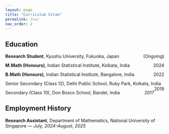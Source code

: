```yaml
---
layout: page
title: "Curriculum Vitae"
permalink: /cv/
nav_order: 2
---
```




<section>
  <h2>Education</h2>
  <ul class="cv-list">
    <li>
      <strong>Research Student</strong>, Kyushu University, Fukuoka, Japan <span class="cv-year">(Ongoing)</span>
    </li>
    <li>
      <strong>M.Math (Honours)</strong>, Indian Statistical Institute, Kolkata, India <span class="cv-year">2024</span>
    </li>
    <li>
      <strong>B.Math (Honours)</strong>, Indian Statistical Institute, Bangalore, India <span class="cv-year">2022</span>
    </li>
    <li>
      Senior Secondary (Class&nbsp;12), Delhi Public School, Ruby&nbsp;Park, Kolkata, India <span class="cv-year">2019</span>
    </li>
    <li>
      Secondary (Class&nbsp;10), Don&nbsp;Bosco School, Bandel, India <span class="cv-year">2017</span>
    </li>
  </ul>
</section>

<section>
  <h2>Employment History</h2>
  <ul class="cv-list">
    <li>
      <strong>Research Assistant</strong>, Department of Mathematics, National University of Singapore &mdash; <em>July, 2024&ndash;August, 2025</em>
    </li>
  </ul>
</section>

<style>
  .cv-list {
    list-style: none;
    padding: 0;
    margin: 0;
  }
  .cv-list li {
    margin-bottom: 0.75rem;
  }
  .cv-year {
    float: right;
  }
  @media(max-width: 600px){
    .cv-year {
      float:none;
      display:block;
      margin-top:0.25rem;
    }
  }
</style>
